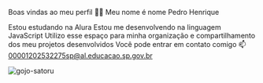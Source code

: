 Boas vindas ao meu perfil 💙💙
Meu nome é nome Pedro Henrique

Estou estudando na Alura
Estou me desenvolvendo na linguagem JavaScript
Utilizo esse espaço para minha organização e compartilhamento dos meu projetos desenvolvidos
Você pode entrar em contato comigo 📫
00001202532275sp@al.educacao.sp.gov.br

![gojo-satoru](https://github.com/user-attachments/assets/6c9682d8-60ce-4963-adcf-3ff609ff0f28)

